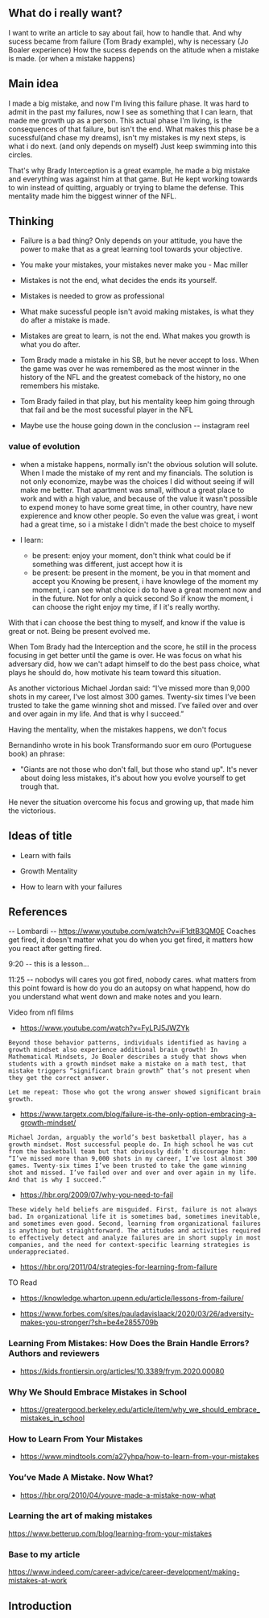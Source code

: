 ## What do i really want?
I want to write an article to say about fail, how to handle that.
And why sucess became from failure (Tom Brady example), why is necessary (Jo Boaler experience)
How the sucess depends on the atitude when a mistake is made. (or when a mistake happens)

## Main idea
I made a big mistake, and now I'm living this failure phase. 
It was hard to admit in the past my failures, now I see as something that I can learn, that made me growth up as a person.
This actual phase I'm living, is the consequences of that failure, but isn't the end.
What makes this phase be a sucessful(and chase my dreams), isn't my mistakes is my next steps, is what i do next. (and only depends on myself)
Just keep swimming into this circles.

That's why Brady Interception is a great example, he made a big mistake and everything was against him at that game. 
But He kept working towards to win instead of quitting, arguably or trying to blame the defense.
This mentality made him the biggest winner of the NFL.


## Thinking
- Failure is a bad thing? Only depends on your attitude, you have the power to make that as a great learning tool towards your objective.

- You make your mistakes, your mistakes never make you - Mac miller
- Mistakes is not the end, what decides the ends its yourself.

- Mistakes is needed to grow as professional
- What make sucessful people isn't avoid making mistakes, is what they do after a mistake is made.
- Mistakes are great to learn, is not the end. What makes you growth is what you do after.

- Tom Brady made a mistake in his SB, but he never accept to loss. 
    When the game was over he was remembered as the most winner in the history of the NFL and
    the greatest comeback of the history, no one remembers his mistake.

- Tom Brady failed in that play, but his mentality keep him going through that fail and be the most sucessful player in the NFL

- Maybe use the house going down in the conclusion -- instagram reel 


### value of evolution
- when a mistake happens, normally isn't the obvious solution will solute.
        When I made the mistake of my rent and my financials.
        The solution is not only economize, maybe was the choices I did without seeing if will make me better.
        That apartment was small, without a great place to work and with a high value, and because of the value it wasn't possible to expend money to have some great time, in other country, have new expierence and know other people.
        So even the value was great, i wont had a great time, so i a mistake I didn't made the best choice to myself

- I learn:
    - be present: enjoy your moment, don't think what could be if something was different, just accept how it is
    - be present: be present in the moment, be you in that moment and accept you
Knowing be present, i have knowlege of the moment my moment, i can see what choice i do to have a great moment now and in the future. 
Not for only a quick second
So if know the moment, i can choose the right enjoy my time, if I it's really worthy.

With that i can choose the best thing to myself, and know if the value is great or not.
Being be present evolved me.

When Tom Brady had the Interception and the score, he still in the process focusing in get better until the game is over.
He was focus on what his adversary did, how we can't adapt himself to do the best pass choice, what plays he should do, how motivate his team toward this situation.

As another victorious Michael Jordan said:
“I’ve missed more than 9,000 shots in my career, I’ve lost almost 300 games. Twenty-six times I’ve been trusted to take the game winning shot and missed. I’ve failed over and over and over again in my life. And that is why I succeed.”

Having the mentality, when the mistakes happens, we don't focus 

Bernandinho wrote in his book Transformando suor em ouro (Portuguese book) an phrase: 
- "Giants are not those who don't fall, but those who stand up".
It's never about doing less mistakes, it's about how you evolve yourself to get trough that.

He never the situation overcome his focus and growing up, that made him the victorious.



## Ideas of title
- Learn with fails
- Growth Mentality

- How to learn with your failures


## References

-- Lombardi
-- https://www.youtube.com/watch?v=iF1dtB3QM0E
Coaches get fired, it doesn't matter what you do when you get fired, it matters how you react after getting fired.

9:20 -- this is a lesson...

11:25 -- nobodys will cares you got fired, nobody cares. what matters from this point foward is how do you do an autopsy on what happend, how do you understand what went down and make notes and you learn.


Video from nfl films
- https://www.youtube.com/watch?v=FyLPJ5JWZYk

```
Beyond those behavior patterns, individuals identified as having a growth mindset also experience additional brain growth! In Mathematical Mindsets, Jo Boaler describes a study that shows when students with a growth mindset make a mistake on a math test, that mistake triggers “significant brain growth” that’s not present when they get the correct answer. 

Let me repeat: Those who got the wrong answer showed significant brain growth. 
```
- https://www.targetx.com/blog/failure-is-the-only-option-embracing-a-growth-mindset/

```
Michael Jordan, arguably the world’s best basketball player, has a growth mindset. Most successful people do. In high school he was cut from the basketball team but that obviously didn’t discourage him: “I’ve missed more than 9,000 shots in my career, I’ve lost almost 300 games. Twenty-six times I’ve been trusted to take the game winning shot and missed. I’ve failed over and over and over again in my life. And that is why I succeed.”
```
- https://hbr.org/2009/07/why-you-need-to-fail

```
These widely held beliefs are misguided. First, failure is not always bad. In organizational life it is sometimes bad, sometimes inevitable, and sometimes even good. Second, learning from organizational failures is anything but straightforward. The attitudes and activities required to effectively detect and analyze failures are in short supply in most companies, and the need for context-specific learning strategies is underappreciated.
```
- https://hbr.org/2011/04/strategies-for-learning-from-failure

TO Read
- https://knowledge.wharton.upenn.edu/article/lessons-from-failure/

- https://www.forbes.com/sites/pauladavislaack/2020/03/26/adversity-makes-you-stronger/?sh=be4e2855709b

### Learning From Mistakes: How Does the Brain Handle Errors? Authors and reviewers
- https://kids.frontiersin.org/articles/10.3389/frym.2020.00080

### Why We Should Embrace Mistakes in School
- https://greatergood.berkeley.edu/article/item/why_we_should_embrace_mistakes_in_school

### How to Learn From Your Mistakes
- https://www.mindtools.com/a27yhpa/how-to-learn-from-your-mistakes

### You’ve Made A Mistake. Now What?
- https://hbr.org/2010/04/youve-made-a-mistake-now-what

### Learning the art of making mistakes
https://www.betterup.com/blog/learning-from-your-mistakes


### Base to my article
https://www.indeed.com/career-advice/career-development/making-mistakes-at-work

## Introduction

